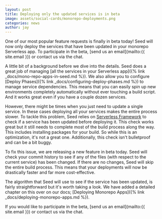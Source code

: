 ```yaml
---
layout: post
title: Deploying only the updated services is in beta
image: assets/social-cards/monorepo-deployments.png
categories: news
author: jay
---
```


One of our most popular feature requests is finally in beta today! Seed will now only deploy the services that have been updated in your monorepo Serverless app. To participate in the beta, [send us an email](mailto:{{ site.email }}) or contact us via the chat.

A little bit of a background before we dive into the details. Seed does a great job of managing [all the services in your Serverless app]({% link _docs/mono-repo-apps-in-seed.md %}). We also allow you to configure [Deploy Phases]({% link _docs/configuring-deploy-phases.md %}) to manage service dependencies. This means that you can easily spin up new environments completely automatically without ever touching a build script. And it works great even if you have a couple dozen services. 

However, there might be times when you just need to update a single service. In these cases deploying all your services makes the entire process slower. To tackle this problem, Seed relies on [Serverless Framework](https://serverless.com) to check if a service has been updated before deploying it. This check works great but it still needs to complete most of the build process along the way. This includes installing packages for your build. So while this is an optimization, it's not a great one. Additionally, this check isn't bulletproof and can be a bit buggy.

To fix this issue, we are releasing a new feature in beta today. Seed will check your commit history to see if any of the files (with respect to the current service) has been changed. If there are no changes, Seed will skip the entire build process. This means that your deployments will now be drastically faster and far more cost-effective.

The algorithm that Seed will use to see if the service has been updated, is fairly straightforward but it's worth taking a look. We have added a detailed chapter on this over on our docs; [Deploying Monorepo Apps]({% link _docs/deploying-monorepo-apps.md %}).

If you would like to participate in the beta, [send us an email](mailto:{{ site.email }}) or contact us via the chat.

